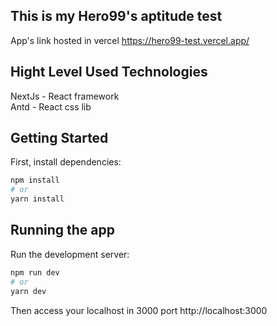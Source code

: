 ## This is my Hero99's aptitude test

App's link hosted in vercel https://hero99-test.vercel.app/

## Hight Level Used Technologies

NextJs - React framework <br/>
Antd - React css lib

## Getting Started

First, install dependencies:

```bash
npm install
# or
yarn install
```
## Running the app

Run the development server:

```bash
npm run dev
# or
yarn dev
```
Then access your localhost in 3000 port http://localhost:3000 
